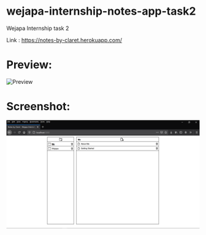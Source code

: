 # wejapa-internship-notes-app-task2
Wejapa Internship task 2  

Link : https://notes-by-claret.herokuapp.com/


# Preview:
![Preview](https://github.com/claretnnamocha/wejapa-internship-notes-app-task2/blob/master/ScreenPlay.gif?raw=true)  
#
# Screenshot:
![Screenshot](https://github.com/claretnnamocha/wejapa-internship-notes-app-task2/blob/master/Screenshot.png?raw=true)
